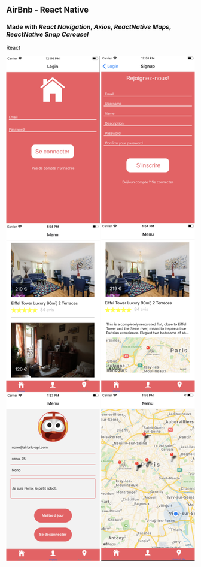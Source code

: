 ## AirBnb - React Native

### Made with _React Navigation_, _Axios_, _ReactNative Maps_, _ReactNative Snap Carousel_

<p>React</p>

<img src="./assets/login.png" width="250" alt="Login Screen">

<img src="./signup.png" width="250" alt="Signup Screen">

<img src="./home.png" width="250" alt="Home Screen">

<img src="./room.png" width="250" alt="Room Screen">

<img src="./profile.png" width="250" alt="Profile Screen">

<img src="./aroundme.png" width="250" alt="Aroundme Screen">
